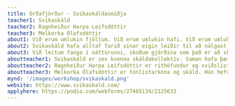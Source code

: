 ```yaml
---
title: Orðafjörður - Svikaskáldasmiðja
teacher1: Svikaskáld
teacher2: Ragnheiður Harpa Leifsdóttir
teacher3: Melkorka Ólafsdóttir
about1: Við erum umlukin fjöllum. Við erum umlukin hafi. Við erum umlukin orðum. En getum við notað orðin til þess að segja það sem við þurfum og þráum? Ná orð yfir öll undrin, allt ógeðið? Geta þau komið á óvart, komið aftan að okkur, komið okkur til að staldra við?
about2: Svikaskáld hafa alltaf farið sínar eigin leiðir til að nálgast orð, nota orð. Aðferðir þeirra hafa vakið forvitni og furðu, og í vinnustofunni fá þátttakendur að kynnast þeim á eigin skinni. Orð fá að spretta fram, endurkastast af umhverfi, erkitýpum og öðrum skáldum. Þeim verður stolið og skilað og stolið aftur. Þeim verður beint í allar höfuðáttir, þau verða sögð eða ósögð. Skrifuð, prentuð eða leyst upp í vindinum.
about3: Við leitum fanga í náttúrunni, skoðum gjörðina sem það er að skrifa, vinnum með ávörp, ritúöl, ljóðtexta, prósa, samtöl og flæði. Þátttakendur munu kynnast fjölbreyttum hliðum skapandi skrifa og læra að nýta hin ýmsu tól úr verkfærakistu rithöfundarins. Unnið verður með kveikjur og flæðandi skrif, daglegt líf listamannsins og áskoranir- að sækja sér innblástur og tileinka sér tækni, lestur og deilingar. Þátttakendur smiðjunnar munu læra inn á sjálfsútgáfu, búa til bókverk og skoða performansinn sem felst í upplestri. Vinnuaðferðir Svikaskálda byggja á trausti og samstöðu. Í kollektívinu vinnum við með skeiðklukku, skrifum og deilum því sem við köllum gums. Með samræðunni og samverunni fæðist alltaf eitthvað nýtt og dularfullt.
aboutteacher1: Svikaskáld er sex kvenna skáldakollektív. Saman hafa þær gefið út þrjár ljóðabækur og síðast skáldsöguna Olíu (2021) sem hlaut tilnefningu til Íslensku bókmenntaverðlaunanna. Þær hafa haldið fjölmargar ritsmiðjur fyrir ungt fólk og staðið fyrir mánaðarlegum ljóðakvöldum í Gröndalshúsi.
aboutteacher2: Ragnheiður Harpa Leifsdóttir er rithöfundur og sviðslistakona. Hún hefur samið og unnið að leiksýningum, gjörningum, myndlistarverkum hérlendis og erlendis. Ritverk hennar og ljóð hennar hafa birst í ýmsum útgáfum, á sviði og heyrst í útvarpi. Hún hefur birt ljóð í bókum Svikaskálda en ljóðabók hennar Sítrónur og náttmyrkur kom út haustið 2019. Ljóðabókin Urðarflétta er væntanleg í haust.
aboutteacher3: Melkorka Ólafsdóttir er tónlistarkona og skáld. Hún hefur skrifað ljóð frá barnsaldri og gefið út ljóðaheftin Unglingsljóð (2000) og Ástarljóð (2004), ásamt ljóðabókinni Hérna eru fjöllin blá (2019). Ljóð eftir hana hafa m.a. birst á Starafugli og í bókum Svikaskálda en Melkorka hefur auk þess skrifað fyrir ýmis tækifæri og tilefni, t.d. í Stundina og fyrir Víðsjá. Melkorka lauk mastersnámi í ritlist frá HÍ vorið 2018. Undanfarin 15 ár hefur hún starfað sem tónlistarkona og verkefnastjóri í Hörpu, en hefur nýverið tekið við starfi dagskrárgerðarmanns á RÚV.
mynd: '/images/workshop/svikaskald.png'
website: https://www.svikaskald.com/
applyhere: https://podio.com/webforms/27465134/2125633
---
```


